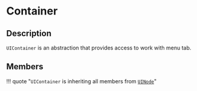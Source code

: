 # Container

## Description
`UIContainer` is an abstraction that provides access to work with menu tab.

## Members

!!! quote "`UIContainer` is inheriting all members from [`UINode`](/types/ui/node)"